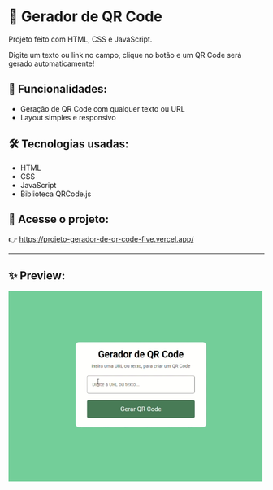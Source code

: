 # 💠 Gerador de QR Code

Projeto feito com HTML, CSS e JavaScript.

Digite um texto ou link no campo, clique no botão e um QR Code será gerado automaticamente!

## 🚀 Funcionalidades:

- Geração de QR Code com qualquer texto ou URL
- Layout simples e responsivo

## 🛠️ Tecnologias usadas:

- HTML
- CSS
- JavaScript
- Biblioteca QRCode.js

## 🔗 Acesse o projeto:

👉 https://projeto-gerador-de-qr-code-five.vercel.app/

---

## ✨ Preview:

<img src="./demo.gif" alt="Demonstração do projeto" width="500">
